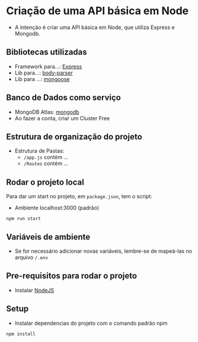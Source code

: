# Criação de uma API básica em Node 

* A intenção é criar uma API básica em Node, que utiliza Express e Mongodb.


## Bibliotecas utilizadas
* Framework para...: [Express](https://expressjs.com/pt-br/)
* Lib para...: [body-parser](https://github.com/expressjs/body-parser)
* Lib para ...: [mongoose](https://mongoosejs.com/)


## Banco de Dados como serviço
* MongoDB Atlas: [mongodb](https://www.mongodb.com/cloud/atlas)
* Ao fazer a conta, criar um Cluster Free


## Estrutura de organização do projeto

* Estrutura de Pastas:
    - `/app.js` contém ...
    -  `/Routes` contém ...


## Rodar o projeto local

Para dar um start no projeto, em `package.json`, tem o script:

* Ambiente localhost:3000 (padrão)

```shell
npm run start
```


## Variáveis de ambiente

* Se for necessário adicionar novas variáveis, lembre-se de mapeá-las no arquivo `/.env`


## Pre-requisitos para rodar o projeto
* Instalar [NodeJS](http://nodejs.org/)


## Setup

* Instalar dependencias do projeto com o comando padrão npm

```shell
npm install
```
